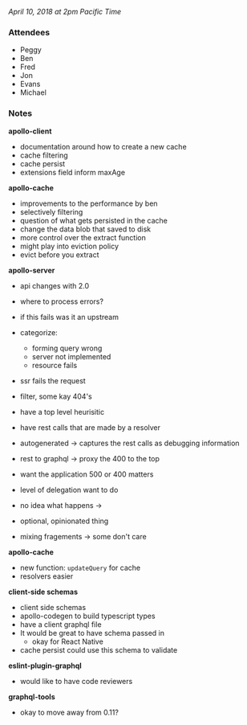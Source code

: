 *April 10, 2018 at 2pm Pacific Time*

### Attendees

- Peggy
- Ben
- Fred
- Jon
- Evans
- Michael

### Notes

**apollo-client**

- documentation around how to create a new cache
- cache filtering
- cache persist
- extensions field inform maxAge

**apollo-cache**

- improvements to the performance by ben
- selectively filtering
- question of what gets persisted in the cache
- change the data blob that saved to disk
- more control over the extract function
- might play into eviction policy
- evict before you extract

**apollo-server**

- api changes with 2.0
- where to process errors?
- if this fails was it an upstream
- categorize:
  - forming query wrong
  - server not implemented
  - resource fails

- ssr fails the request
- filter, some kay 404's
- have a top level heurisitic
- have rest calls that are made by a resolver
- autogenerated -> captures the rest calls as debugging information
- rest to graphql -> proxy the 400 to the top
- want the application 500 or 400 matters
- level of delegation want to do
- no idea what happens ->
- optional, opinionated thing
- mixing fragements -> some don't care

**apollo-cache**

- new function: `updateQuery` for cache
- resolvers easier

**client-side schemas**

- client side schemas
- apollo-codegen to build typescript types
- have a client graphql file
- It would be great to have schema passed in
  - okay for React Native
- cache persist could use this schema to validate

**eslint-plugin-graphql**

- would like to have code reviewers

**graphql-tools**

- okay to move away from 0.11?


